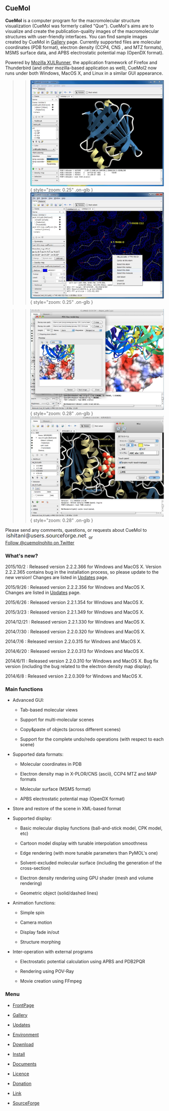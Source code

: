 ## CueMol



**CueMol** is a computer program for the macromolecular structure visualization (CueMol was formerly called "Que").
CueMol's aims are to visualize and create the publication-quality images of the macromolecular structures with user-friendly interfaces. You can find sample images created by CueMol in [Gallery](/en/Gallery) page. 
Currently supported files are molecular coordinates (PDB format),
electron density (CCP4, CNS , and MTZ formats),
MSMS surface data,
and APBS electrostatic potential map (OpenDX format). 

Powered by [Mozilla XULRunner](http://www.mozilla.org/projects/mozilla-based.html), the application framework of Firefox and Thunderbird (and other mozilla-based application as well), CueMol2 now runs under both Windows, MacOS X, and Linux in a similar GUI appearance.


>> ![snapshot2_1](/assets/images/index/snapshot2_1.jpg){ style="zoom: 0.25" .on-glb } ![snapshot2_2](/assets/images/index/snapshot2_2.jpg){ style="zoom: 0.25" .on-glb }


>> ![snapshot2_2m](/assets/images/index/snapshot2_2m.jpg){ style="zoom: 0.28" .on-glb } ![snapshot2_1m](/assets/images/index/snapshot2_1m.jpg){ style="zoom: 0.28" .on-glb } 

Please send any comments, questions, or requests about CueMol to<br />
![mm1](/assets/images/index/mm1.png)![mm2](/assets/images/index/mm2.png) or <br />
[Follow @cuemolnohito on Twitter](http://twitter.com/cuemolnohito)

### What's new?
2015/10/2
:   Released version 2.2.2.366 for Windows and MacOS X. Version 2.2.2.365 contains bug in the installation process, so please update to the new version! Changes are listed in [Updates](/en/Updates) page.

2015/9/26
:   Released version 2.2.2.356 for Windows and MacOS X. Changes are listed in [Updates](/en/Updates) page.

2015/6/26
:   Released version 2.2.1.354 for Windows and MacOS X.

2015/3/23
:   Released version 2.2.1.349 for Windows and MacOS X.

2014/12/21
:   Released version 2.2.1.330 for Windows and MacOS X.

2014/7/30
:   Released version 2.2.0.320 for Windows and MacOS X.

2014/7/6
:   Released version 2.2.0.315 for Windows and MacOS X.

2014/6/20
:   Released version 2.2.0.313 for Windows and MacOS X.

2014/6/11
:   Released version 2.2.0.310 for Windows and MacOS X. Bug fix version (including the bug related to the electron density map display).

2014/6/8
:   Released version 2.2.0.309 for Windows and MacOS X.


































































### Main functions

-  Advanced GUI:

    -  Tab-based molecular views

    -  Support for multi-molecular scenes

    -  Copy&paste of objects (across different scenes)

    -  Support for the complete undo/redo operations (with respect to each scene)


-  Supported data formats:

    -  Molecular coordinates in PDB

    -  Electron density map in X-PLOR/CNS (ascii), CCP4 MTZ and MAP formats

    -  Molecular surface (MSMS format)

    -  APBS electrostatic potential map (OpenDX format)


-  Store and restore of the scene in XML-based format


-  Supported display:

    -  Basic molecular display functions (ball-and-stick model, CPK model, etc)

    -  Cartoon model display with tunable interpolation smoothness

    -  Edge rendering (with more tunable parameters than PyMOL's one)

    -  Solvent-excluded molecular surface (including the generation of the cross-section)

    -  Electron density rendering using GPU shader (mesh and volume rendering)

    -  Geometric object (solid/dashed lines)


-  Animation functions:

    -  Simple spin

    -  Camera motion

    -  Display fade in/out

    -  Structure morphing


-  Inter-operation with external programs

    -  Electrostatic potential calculation using APBS and PDB2PQR

    -  Rendering using POV-Ray

    -  Movie creation using FFmpeg


### Menu

- [FrontPage](/en/FrontPage)

- [Gallery](/en/Gallery)

- [Updates](/en/Updates)

- [Environment](/en/Environment)

- [Download](/en/Download)

- [Install](/en/Install)

- [Documents](/en/Documents)

- [Licence](/en/Licence)

- [Donation](/en/Licence)

- [Link](/en/Link)

- [SourceForge](http://sourceforge.net/projects/cuemol/)
